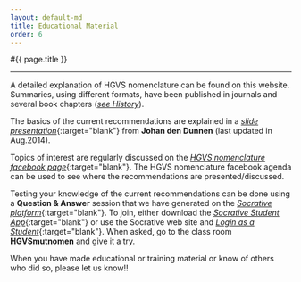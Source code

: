 ```yaml
---
layout: default-md
title: Educational Material
order: 6
---
```


#{{ page.title }}

* * * 

A detailed explanation of HGVS nomenclature can be found on this website. Summaries, using different formats, have been published in journals and several book chapters ([_see History_](/history/)).

The basics of the current recommendations are explained in a [_slide presentation_](http://www.hgvs.org/mutnomen/HGVS-basics2014.pdf){:target="blank"} from **Johan den Dunnen** (last updated in Aug.2014).

Topics of interest are regularly discussed on the [_HGVS nomenclature facebook page_](https://www.facebook.com/HGVSmutnomen){:target="blank"}. The HGVS nomenclature facebook agenda can be used to see where the recommendations are presented/discussed.

Testing your knowledge of the current recommendations can be done using a **Question & Answer** session that we have generated on the [_Socrative platform_](http:www.socrative.com){:target="blank"}. To join, either download the [_Socrative Student App_](http://www.socrative.com/apps.php){:target="blank"} or use the Socrative web site and [_Login as a Student_](https://b.socrative.com/login/student/){:target="blank"}. When asked, go to the class room **HGVSmutnomen** and give it a try.

When you have made educational or training material or know of others who did so, please let us know!!
